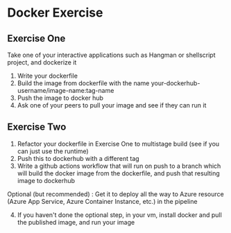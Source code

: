 # Docker Exercise

## Exercise One
Take one of your interactive applications such as Hangman or shellscript project, and dockerize it
1. Write your dockerfile
2. Build the image from dockerfile with the name your-dockerhub-username/image-name:tag-name
3. Push the image to docker hub
4. Ask one of your peers to pull your image and see if they can run it

## Exercise Two
1. Refactor your dockerfile in Exercise One to multistage build (see if you can just use the runtime)
2. Push this to dockerhub with a different tag
3. Write a github actions workflow that will run on push to a branch which will build the docker image from the dockerfile, and push that resulting image to dockerhub

Optional (but recommended) : Get it to deploy all the way to Azure resource (Azure App Service, Azure Container Instance, etc.) in the pipeline

4. If you haven't done the optional step, in your vm, install docker and pull the published image, and run your image